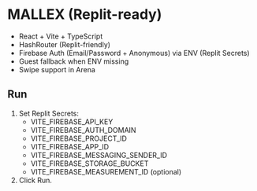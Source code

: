 # MALLEX (Replit-ready)

- React + Vite + TypeScript
- HashRouter (Replit-friendly)
- Firebase Auth (Email/Password + Anonymous) via ENV (Replit Secrets)
- Guest fallback when ENV missing
- Swipe support in Arena

## Run
1. Set Replit Secrets:
   - VITE_FIREBASE_API_KEY
   - VITE_FIREBASE_AUTH_DOMAIN
   - VITE_FIREBASE_PROJECT_ID
   - VITE_FIREBASE_APP_ID
   - VITE_FIREBASE_MESSAGING_SENDER_ID
   - VITE_FIREBASE_STORAGE_BUCKET
   - VITE_FIREBASE_MEASUREMENT_ID (optional)
2. Click Run.
